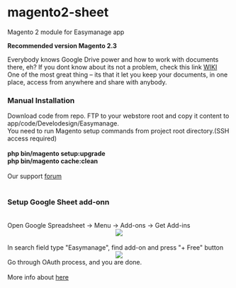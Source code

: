 # magento2-sheet

Magento 2 module for Easymanage app

<strong>Recommended version Magento 2.3</strong>

Everybody knows Google Drive power and how to work with documents there, eh?
If you dont know about its not a problem, check this link <a href="https://en.wikipedia.org/wiki/Google_Drive" target="_blank">WIKI</a>
One of the most great thing – its that it let you keep your documents,
in one place, access from anywhere and share with anybody.

<h3>Manual Installation</h3>
Download code from repo. FTP to your webstore root and copy it content to app/code/Develodesign/Easymanage.<br>
You need to run Magento setup commands from project root directory.(SSH access required)
<br>
<br>
<strong>php bin/magento setup:upgrade</strong>
<br>
<strong>php bin/magento cache:clean</strong>
<br>
<br>
Our support <a href="https://easymanage.biz/index.php/forum/" target="_blank">forum</a>
<br>
<br>
<h3>Setup Google Sheet add-onn</h3>
<br>
Open Google Spreadsheet -> Menu -> Add-ons -> Get Add-ins
<div style="text-align:center">
<img src="https://easymanage.biz/wp-content/uploads/2019/04/get-addon.png" />
</div>
<br>
In search field type "Easymanage", find add-on and press "+ Free" button
<div style="text-align:center">
<img src="https://easymanage.biz/wp-content/uploads/2019/04/get-addon-2.png" />
</div>
Go through OAuth process, and you are done.
<br>
<br>
More info about <a href="https://easymanage.biz/index.php/magento-2/" target="_blank">here</a>
